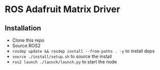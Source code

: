 # ROS Adafruit Matrix Driver

## Installation

* Clone this repo
* Source ROS2
* `rosdep update && rosdep install --from-paths . -y` to install deps
* `source ./install/setup.sh` to source the install
* `ros2 launch ./launch/launch.py` to start the node